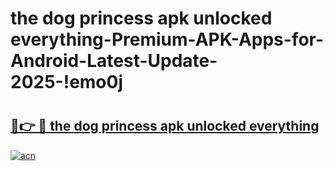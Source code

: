 # the dog princess apk unlocked everything-Premium-APK-Apps-for-Android-Latest-Update-2025-!emo0j

# <h2><a href="https://googleone.com">🔗👉 🔴 the dog princess apk unlocked everything</a></h2>

[![acn](https://github.com/user-attachments/assets/0f9c940e-d8b0-45ae-aac7-cd30a18b3e1c)](https://googleone.com)

